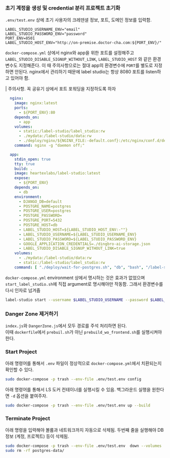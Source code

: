 


### 초기 계정을 생성 및 credential 분리 프로젝트 초기화  

`.env/test.env` 상에 초기 사용자의 크레덴셜 정보, 포트, 도메인 정보를 입력함.

```env
LABEL_STUDIO_USERNAME_ENV="email"
LABEL_STUDIO_PASSWORD_ENV="password"
PORT_ENV=8501
LABEL_STUDIO_HOST_ENV="http://on-premise.doctor-cha.com:${PORT_ENV}/"
```


`docker-compose.yml` 상에서 nginx와 app을 위한 포트를 설정해주고 `LABEL_STUDIO_DISABLE_SIGNUP_WITHOUT_LINK`, `LABEL_STUDIO_HOST` 와 같은 환경변수도 지정해준다. 이 때 주의사항으로는 절대 app의 환경변수에 `PORT`를 별도로 지정하면 안된다. nginx에서 관리하기 때문에 label studio는 항상 8080 포트를 listen하고 있어야 함.  

| 주의사항. 꼭 공유기 상에서 포트 포워딩을 지정하도록 하자  

```yaml
  nginx:
    image: nginx:latest
    ports:
      - ${PORT_ENV}:80
    depends_on:
      - app
    volumes:
      - static:/label-studio/label_studio:rw
      - ./mydata:/label-studio/data:rw
      - ./deploy/nginx/${NGINX_FILE:-default.conf}:/etc/nginx/conf.d/default.conf:ro
    command: nginx -g "daemon off;"

  app:
    stdin_open: true
    tty: true
    build: .
    image: heartexlabs/label-studio:latest
    expose:
      - ${PORT_ENV}
    depends_on:
      - db
    environment:
      - DJANGO_DB=default
      - POSTGRE_NAME=postgres
      - POSTGRE_USER=postgres
      - POSTGRE_PASSWORD=
      - POSTGRE_PORT=5432
      - POSTGRE_HOST=db
      - LABEL_STUDIO_HOST=${LABEL_STUDIO_HOST_ENV:-""}
      - LABEL_STUDIO_USERNAME=${LABEL_STUDIO_USERNAME_ENV}
      - LABEL_STUDIO_PASSWORD=${LABEL_STUDIO_PASSWORD_ENV}
      - GOOGLE_APPLICATION_CREDENTIALS=./dingbro-ai-storage.json
      - LABEL_STUDIO_DISABLE_SIGNUP_WITHOUT_LINK=true
    volumes:
      - ./mydata:/label-studio/data:rw
      - static:/label-studio/label_studio:rw
    command: [ "./deploy/wait-for-postgres.sh", "db", "bash", "/label-studio/deploy/start_label_studio.sh" ]

```

`docker-compose.yml` environment 상에서 명시하는 것은 효과가 없었으며 `start_label_studio.sh`에 직접 argument로 명시해야만 작동함. 그래서 환경변수를 다시 인자로 넘겨줌

```bash
label-studio start --username $LABEL_STUDIO_USERNAME --password $LABEL_STUDIO_PASSWORD
```  

### Danger Zone 제거하기  
`index.js`와 `DangerZone.js`에서 모두 경로를 주석 처리하면 된다.  
이때 `dockerfile`에서 `prebuil.sh`가 아닌 `prebuild_wo_frontend.sh`를 실행시켜야 한다. 


### Start Project

아래 명령어를 통해서 `.env` 파일이 정상적으로 `docker-compose.yml`에서 치환되는지 확인할 수 있다.  
```bash
sudo docker-compose -p trash --env-file .env/test.env config
```

아래 명령어를 통해서 LS 도커 컨테이너를 실행시킬 수 있음. 백그라운드 실행을 원한다면 `-d` 옵션을 붙여주자.   
```bash
sudo docker-compose -p trash --env-file .env/test.env up --build 
```

### Terminate Project  
아래 명령을 입력해야 볼륨과 네트워크까지 자동으로 삭제됨. 
두번째 줄을 실행해야 DB 정보 (계정, 프로젝트) 등이 삭제됨.  

```bash
sudo docker-compose -p trash --env-file .env/test.env  down --volumes
sudo rm -rf postgres-data/
```
